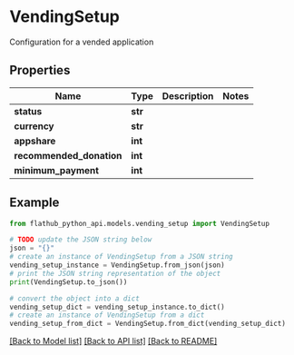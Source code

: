 # VendingSetup

Configuration for a vended application

## Properties

Name | Type | Description | Notes
------------ | ------------- | ------------- | -------------
**status** | **str** |  | 
**currency** | **str** |  | 
**appshare** | **int** |  | 
**recommended_donation** | **int** |  | 
**minimum_payment** | **int** |  | 

## Example

```python
from flathub_python_api.models.vending_setup import VendingSetup

# TODO update the JSON string below
json = "{}"
# create an instance of VendingSetup from a JSON string
vending_setup_instance = VendingSetup.from_json(json)
# print the JSON string representation of the object
print(VendingSetup.to_json())

# convert the object into a dict
vending_setup_dict = vending_setup_instance.to_dict()
# create an instance of VendingSetup from a dict
vending_setup_from_dict = VendingSetup.from_dict(vending_setup_dict)
```
[[Back to Model list]](../README.md#documentation-for-models) [[Back to API list]](../README.md#documentation-for-api-endpoints) [[Back to README]](../README.md)


